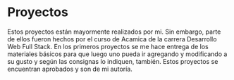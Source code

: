 # Proyectos
Estos proyectos están mayormente realizados por mi. Sin embargo, parte de ellos fueron hechos por el curso de Acamica de la carrera
Desarrollo Web Full Stack. En los primeros proyectos se me hace entrega de los materiales básicos para que luego uno pueda ir agregando
y modificando a su gusto y según las consignas lo indiquen, también.
Estos proyectos se encuentran aprobados y son de mi autoría.
